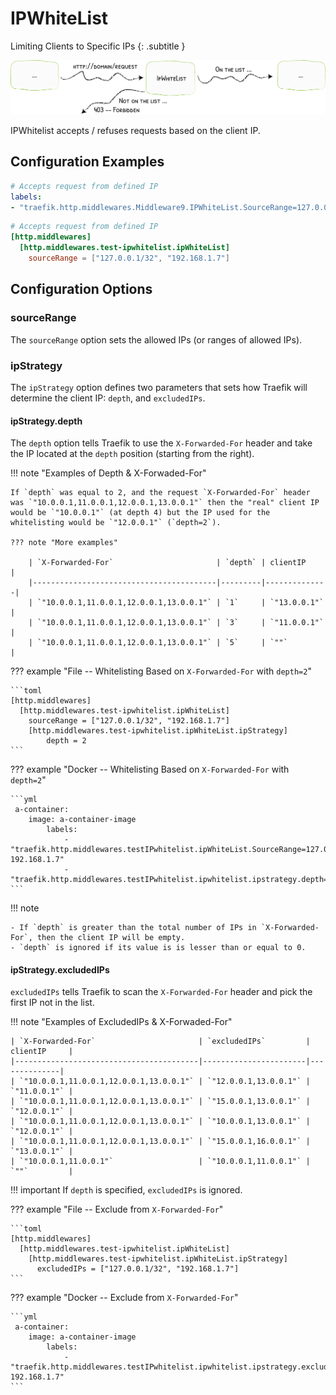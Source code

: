# IPWhiteList

Limiting Clients to Specific IPs
{: .subtitle }

![IpWhiteList](../assets/img/middleware/ipwhitelist.png)

IPWhitelist accepts / refuses requests based on the client IP.

## Configuration Examples

```yaml tab="Docker"
# Accepts request from defined IP
labels:
- "traefik.http.middlewares.Middleware9.IPWhiteList.SourceRange=127.0.0.1/32, 192.168.1.7"
```

```toml tab="File"
# Accepts request from defined IP
[http.middlewares]
  [http.middlewares.test-ipwhitelist.ipWhiteList]
    sourceRange = ["127.0.0.1/32", "192.168.1.7"]
```

## Configuration Options

### sourceRange

The `sourceRange` option sets the allowed IPs (or ranges of allowed IPs).

### ipStrategy

The `ipStrategy` option defines two parameters that sets how Traefik will determine the client IP: `depth`, and `excludedIPs`.

#### ipStrategy.depth 

The `depth` option tells Traefik to use the `X-Forwarded-For` header and take the IP located at the `depth` position (starting from the right).

!!! note "Examples of Depth & X-Forwaded-For"

    If `depth` was equal to 2, and the request `X-Forwarded-For` header was `"10.0.0.1,11.0.0.1,12.0.0.1,13.0.0.1"` then the "real" client IP would be `"10.0.0.1"` (at depth 4) but the IP used for the whitelisting would be `"12.0.0.1"` (`depth=2`).
    
    ??? note "More examples"
    
        | `X-Forwarded-For`                       | `depth` | clientIP     |
        |-----------------------------------------|---------|--------------|
        | `"10.0.0.1,11.0.0.1,12.0.0.1,13.0.0.1"` | `1`     | `"13.0.0.1"` |
        | `"10.0.0.1,11.0.0.1,12.0.0.1,13.0.0.1"` | `3`     | `"11.0.0.1"` |
        | `"10.0.0.1,11.0.0.1,12.0.0.1,13.0.0.1"` | `5`     | `""`         |

??? example "File -- Whitelisting Based on `X-Forwarded-For` with `depth=2`"

    ```toml
    [http.middlewares]
      [http.middlewares.test-ipwhitelist.ipWhiteList]
        sourceRange = ["127.0.0.1/32", "192.168.1.7"]
        [http.middlewares.test-ipwhitelist.ipWhiteList.ipStrategy]
            depth = 2
    ```

??? example "Docker -- Whitelisting Based on `X-Forwarded-For` with `depth=2`"

    ```yml
     a-container:
        image: a-container-image 
            labels:
                - "traefik.http.middlewares.testIPwhitelist.ipWhiteList.SourceRange=127.0.0.1/32, 192.168.1.7"
                - "traefik.http.middlewares.testIPwhitelist.ipwhitelist.ipstrategy.depth=2"
    ```

!!! note

    - If `depth` is greater than the total number of IPs in `X-Forwarded-For`, then the client IP will be empty.
    - `depth` is ignored if its value is is lesser than or equal to 0.

#### ipStrategy.excludedIPs

`excludedIPs` tells Traefik to scan the `X-Forwarded-For` header and pick the first IP not in the list.

!!! note "Examples of ExcludedIPs & X-Forwaded-For"

    | `X-Forwarded-For`                       | `excludedIPs`         | clientIP     |
    |-----------------------------------------|-----------------------|--------------|
    | `"10.0.0.1,11.0.0.1,12.0.0.1,13.0.0.1"` | `"12.0.0.1,13.0.0.1"` | `"11.0.0.1"` |
    | `"10.0.0.1,11.0.0.1,12.0.0.1,13.0.0.1"` | `"15.0.0.1,13.0.0.1"` | `"12.0.0.1"` |
    | `"10.0.0.1,11.0.0.1,12.0.0.1,13.0.0.1"` | `"10.0.0.1,13.0.0.1"` | `"12.0.0.1"` |
    | `"10.0.0.1,11.0.0.1,12.0.0.1,13.0.0.1"` | `"15.0.0.1,16.0.0.1"` | `"13.0.0.1"` |
    | `"10.0.0.1,11.0.0.1"`                   | `"10.0.0.1,11.0.0.1"` | `""`         |

!!! important
    If `depth` is specified, `excludedIPs` is ignored.

??? example "File -- Exclude from `X-Forwarded-For`"

    ```toml
    [http.middlewares]
      [http.middlewares.test-ipwhitelist.ipWhiteList]
        [http.middlewares.test-ipwhitelist.ipWhiteList.ipStrategy]
          excludedIPs = ["127.0.0.1/32", "192.168.1.7"]
    ```

??? example "Docker -- Exclude from `X-Forwarded-For`"

    ```yml
     a-container:
        image: a-container-image 
            labels:
                - "traefik.http.middlewares.testIPwhitelist.ipwhitelist.ipstrategy.excludedIPs=127.0.0.1/32, 192.168.1.7"
    ```
